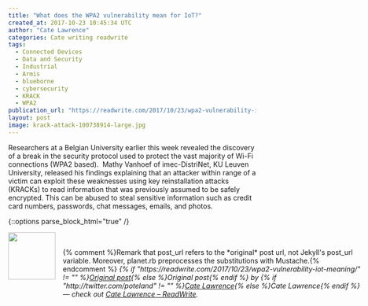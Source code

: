 ```yaml
---
title: "What does the WPA2 vulnerability mean for IoT?"
created_at: 2017-10-23 10:45:34 UTC
author: "Cate Lawrence"
categories: Cate writing readwrite
tags: 
  - Connected Devices
  - Data and Security
  - Industrial
  - Armis
  - blueborne
  - cybersecurity
  - KRACK
  - WPA2
publication_url: "https://readwrite.com/2017/10/23/wpa2-vulnerability-iot-meaning/"
layout: post
image: krack-attack-100738914-large.jpg
---
```

Researchers at a Belgian University earlier this week revealed the discovery of a break in the security protocol used to protect the vast majority of Wi-Fi connections (WPA2 based).&nbsp;&nbsp;Mathy Vanhoef&nbsp;of&nbsp;imec-DistriNet, KU Leuven University, released his findings explaining that an attacker within range of a victim can exploit these weaknesses using key&nbsp;reinstallation&nbsp;attacks (KRACKs) to read information that was previously assumed to be safely encrypted. This can be abused to steal sensitive information such as credit card numbers, passwords, chat messages, emails, and photos.


{::options parse_block_html="true" /}
<div class="author">
   <img src="http://www.rss-specifications.com/rss-spec-rss.gif" style="width: 96px; height: 96;">
   <span style="position: absolute; padding: 32px 15px;">{% comment %}Remark that post_url refers to the *original* post url, not Jekyll's post_url variable. Moreover, planet.rb preprocesses the substitutions with Mustache.{% endcomment %}
      <i>{% if "https://readwrite.com/2017/10/23/wpa2-vulnerability-iot-meaning/" != "" %}<a href="https://readwrite.com/2017/10/23/wpa2-vulnerability-iot-meaning/">Original post</a>{% else %}Original post{% endif %} by {% if "http://twitter.com/poteland" != "" %}<a href="http://twitter.com/poteland">Cate Lawrence</a>{% else %}Cate Lawrence{% endif %} &mdash; check out <a href="https://readwrite.com">Cate Lawrence – ReadWrite</a>.</i>
  </span>
</div>
